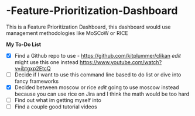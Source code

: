 # -Feature-Prioritization-Dashboard
This is a Feature Prioritization Dashboard, this dashboard would use management methodologies like MoSCoW or RICE

**My To-Do List**

- [x] Find a Github repo to use - https://github.com/kitplummer/clikan *edit* might use this one instead https://www.youtube.com/watch?v=ibtgxp2EtcQ
- [ ] Decide if I want to use this command line based to do list or dive into fancy frameworks
- [x] Decided between moscow or rice *edit* going to use moscow instead because you can use rice on Jira and I think the math would be too hard
- [ ] Find out what im getting myself into
- [ ] Find a couple good tutorial videos
